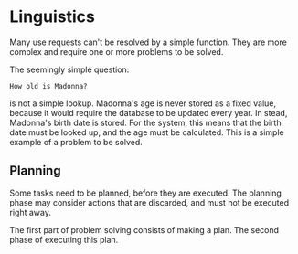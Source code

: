 # Linguistics

Many use requests can't be resolved by a simple function. They are more complex and require one or more problems to be solved.

The seemingly simple question:

    How old is Madonna?

is not a simple lookup. Madonna's age is never stored as a fixed value, because it would require the database to be updated every year. In stead, Madonna's birth date is stored. For the system, this means that the birth date must be looked up, and the age must be calculated. This is a simple example of a problem to be solved.

## Planning

Some tasks need to be planned, before they are executed. The planning phase may consider actions that are discarded, and must not be executed right away.

The first part of problem solving consists of making a plan. The second phase of executing this plan.
